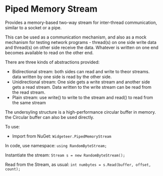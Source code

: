 # Piped Memory Stream

Provides a memory-based two-way stream for inter-thread communication, similar to a socket or a pipe.

This can be used as a communication mechanism, and also as a mock mechanism for testing network 
programs - thread(s) on one side write data and thread(s) on other side receive the data. Whatever 
is written on one end becomes available to read on the other end. 

There are three kinds of abstractions provided:
 - Bidirectional stream: both sides can read and write to theor streams. data written by one side is 
   read by the other side.
 - Unidirectional stream: One side gets a write stream and another side gets a read stream. Data written 
   to the write stream can be read from the read stream.
 - Plain stream: use write() to write to the stream and read() to read from the same stream
 
 
 The undersyling structure is a high-performance circular buffer in memory. the Circular buffer can also 
 be used directly.
 

To use: 
 - Import from NuGet: `Widgeteer.PipedMemoryStream`

In code, use namespace:
  `using RandomByteStream;`
  
Instantiate the stream:
  `Stream s = new RandomByteStream();`
  
Read from the Stream, as usual:
  `int numbytes = s.Read(buffer, offset, count);`

